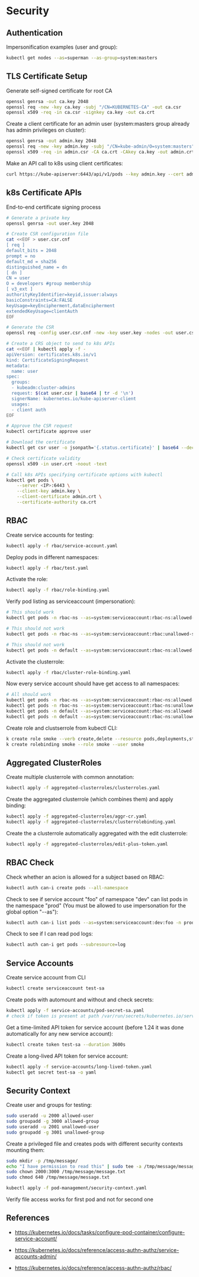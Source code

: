 # Security

## Authentication

Impersonification examples (user and group):

```bash
kubectl get nodes --as=superman --as-group=system:masters
```

## TLS Certificate Setup

Generate self-signed certificate for root CA

```bash
openssl genrsa -out ca.key 2048
openssl req -new -key ca.key -subj "/CN=KUBERNETES-CA" -out ca.csr
openssl x509 -req -in ca.csr -signkey ca.key -out ca.crt
```

Create a client certificate for an admin user (system:masters group already has admin privileges on cluster):

```bash
openssl genrsa -out admin.key 2048
openssl req -new -key admin.key -subj "/CN=kube-admin/O=system:masters" -out admin.csr
openssl x509 -req -in admin.csr -CA ca.crt -CAkey ca.key -out admin.crt
```

Make an API call to k8s using client certificates:

```bash
curl https://kube-apiserver:6443/api/v1/pods --key admin.key --cert admin.crt --cacert ca.crt
```

## k8s Certificate APIs

End-to-end certificate signing process

```bash
# Generate a private key
openssl genrsa -out user.key 2048

# Create CSR configuration file
cat <<EOF > user.csr.cnf
[ req ]
default_bits = 2048
prompt = no
default_md = sha256
distinguished_name = dn
[ dn ]
CN = user              
O = developers #group membership
[ v3_ext ]                                
authorityKeyIdentifier=keyid,issuer:always
basicConstraints=CA:FALSE                
keyUsage=keyEncipherment,dataEncipherment
extendedKeyUsage=clientAuth
EOF

# Generate the CSR
openssl req -config user.csr.cnf -new -key user.key -nodes -out user.csr

# Create a CRS object to send to k8s APIs
cat <<EOF | kubectl apply -f -
apiVersion: certificates.k8s.io/v1
kind: CertificateSigningRequest
metadata:
  name: user
spec:
  groups:
  - kubeadm:cluster-admins
  request: $(cat user.csr | base64 | tr -d '\n')
  signerName: kubernetes.io/kube-apiserver-client
  usages:
  - client auth
EOF

# Approve the CSR request
kubectl certificate approve user

# Download the certificate
kubectl get csr user -o jsonpath='{.status.certificate}' | base64 --decode > user.crt

# Check certificate validity
openssl x509 -in user.crt -noout -text

# Call k8s APIs specifying certificate options with kubectl
kubectl get pods \
    --server <IP>:6443 \
    --client-key admin.key \
    --client-certificate admin.crt \
    --certificate-authority ca.crt
```

## RBAC

Create service accounts for testing:

```bash
kubectl apply -f rbac/service-account.yaml
```

Deploy pods in different namespaces:

```bash
kubectl apply -f rbac/test.yaml
```

Activate the role:

```bash
kubectl apply -f rbac/role-binding.yaml
```

Verify pod listing as serviceaccount (impersonation):

```bash
# This should work
kubectl get pods -n rbac-ns --as=system:serviceaccount:rbac-ns:allowed-sa

# This should not work
kubectl get pods -n rbac-ns --as=system:serviceaccount:rbac:unallowed-sa

# This should not work
kubectl get pods -n default --as=system:serviceaccount:rbac-ns:allowed-sa
```

Activate the clusterrole:

```bash
kubectl apply -f rbac/cluster-role-binding.yaml
```

Now every service account should have get access to all namespaces:

```bash
# All should work
kubectl get pods -n rbac-ns --as=system:serviceaccount:rbac-ns:allowed-sa
kubectl get pods -n rbac-ns --as=system:serviceaccount:rbac-ns:unallowed-sa
kubectl get pods -n default --as=system:serviceaccount:rbac-ns:allowed-sa
kubectl get pods -n default --as=system:serviceaccount:rbac-ns:unallowed-sa
```

Create role and clustserrole from kubectl CLI:

```bash
k create role smoke --verb create,delete --resource pods,deployments,sts
k create rolebinding smoke --role smoke --user smoke
```

## Aggregated ClusterRoles

Create multiple clusterrole with common annotation:

```bash
kubectl apply -f aggregated-clusterroles/clusterroles.yaml
```

Create the aggregated clusterrole (which combines them) and apply binding:

```bash
kubectl apply -f aggregated-clusterroles/aggr-cr.yaml
kubectl apply -f aggregated-clusterroles/clusterrolebinding.yaml
```

Create the a clusterrole automatically aggregated with the edit clusterrole:

```bash
kubectl apply -f aggregated-clusterroles/edit-plus-token.yaml
```

## RBAC Check

Check whether an acion is allowed for a subject based on RBAC:

```bash
kubectl auth can-i create pods --all-namespace
```

Check to see if service account "foo" of namespace "dev" can list pods in the namespace "prod"
(You must be allowed to use impersonation for the global option "--as"):

```bash
kubectl auth can-i list pods --as=system:serviceaccount:dev:foo -n prod
```

Check to see if I can read pod logs:

```bash
kubectl auth can-i get pods --subresource=log
```

## Service Accounts

Create service account from CLI

```bash
kubectl create serviceaccount test-sa
```

Create pods with automount and without and check secrets:

```bash
kubectl apply -f service-accounts/pod-secret-sa.yaml
# check if token is present at path /var/run/secrets/kubernetes.io/serviceaccount
```

Get a time-limited API token for service account (before 1.24 it was done automatically for any new service account):

```bash
kubectl create token test-sa --duration 3600s
```

Create a long-lived API token for service account:

```bash
kubectl apply -f service-accounts/long-lived-token.yaml
kubectl get secret test-sa -o yaml
```

## Security Context

Create user and groups for testing:

```bash
sudo useradd -u 2000 allowed-user
sudo groupadd -g 3000 allowed-group
sudo useradd -u 2001 unallowed-user
sudo groupadd -g 3001 unallowed-group
```

Create a privileged file and creates pods with different security contexts mounting them:

```bash
sudo mkdir -p /tmp/message/
echo "I have permission to read this" | sudo tee -a /tmp/message/message.txt
sudo chown 2000:3000 /tmp/message/message.txt
sudo chmod 640 /tmp/message/message.txt

kubectl apply -f pod-management/security-context.yaml
```

Verify file access works for first pod and not for second one

## References

- https://kubernetes.io/docs/tasks/configure-pod-container/configure-service-account/

- https://kubernetes.io/docs/reference/access-authn-authz/service-accounts-admin/

- https://kubernetes.io/docs/reference/access-authn-authz/rbac/